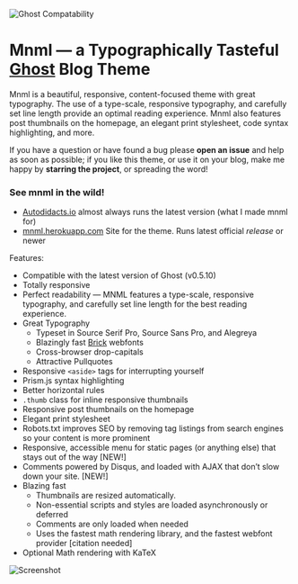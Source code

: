 ![Ghost Compatability](http://img.shields.io/badge/Compatible%20with%20Ghost-v0.6.4-brightgreen.svg)

# Mnml — a Typographically Tasteful [Ghost](http://github.com/tryghost/ghost/) Blog Theme

Mnml is a beautiful, responsive, content-focused theme with great typography. The use of a type-scale, responsive typography, and carefully set line length provide an optimal reading experience. Mnml also features post thumbnails on the homepage, an elegant print stylesheet, code syntax highlighting, and more.

<!-- **Note: MNML is far from dead: although there hasn’t been been much activity in this repo, over 300 secret commits have been made as MNML metamorphizes into an completely new, completely amazing Ghost blog theme — Laminim. Watch this repo for Laminim’s launch! ** -->

If you have a question or have found a bug please **open an issue** and help as soon as possible; if you like this theme, or use it on your blog, make me happy by **starring the project**, or spreading the word!

### See mnml in the wild!
- [Autodidacts.io](http://autodidacts.io) almost always runs the latest version (what I made mnml for)
- [mnml.herokuapp.com](http://mnml.herokuapp.com) Site for the theme. Runs latest official *release* or newer

Features:

- Compatible with the latest version of Ghost (v0.5.10)
- Totally responsive
- Perfect readability — MNML features a type-scale, responsive typography, and carefully set line length for the best reading experience.
- Great Typography
  - Typeset in Source Serif Pro, Source Sans Pro, and Alegreya
  - Blazingly fast [Brick](http://brick.im) webfonts
  - Cross-browser drop-capitals
  - Attractive Pullquotes
- Responsive `<aside>` tags for interrupting yourself
- Prism.js syntax highlighting
- Better horizontal rules
- `.thumb` class for inline responsive thumbnails
- Responsive post thumbnails on the homepage
- Elegant print stylesheet
- Robots.txt improves SEO by removing tag listings from search engines so your content is more prominent
- Responsive, accessible menu for static pages (or anything else) that stays out of the way [NEW!]
- Comments powered by Disqus, and loaded with AJAX that don’t slow down your site. [NEW!]
- Blazing fast
  - Thumbnails are resized automatically.
  - Non-essential scripts and styles are loaded asynchronously or deferred
  - Comments are only loaded when needed
  - Uses the fastest math rendering library, and the fastest webfont provider [citation needed]
- Optional Math rendering with KaTeX

![Screenshot](http://omphalosskeptic.github.io/assets/img/mnml/mnml-v3.5.0.png)

